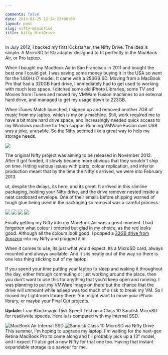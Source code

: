 ```yaml
---

comments: false
date: 2013-02-25 12:34:23+00:00
layout: post
slug: nifty-minidrive
title: Nifty MiniDrive
---
```


In July 2012, I backed my first Kickstarter, the Nifty Drive. The idea is simple. A MicroSD to SD adapter designed to fit perfectly in the MacBook Air, or Pro laptop.

When I bought my MacBook Air in San Francisco in 2011 and bought the best one I could  get. I was saving some money buying it in the USA so went for the 1.8GHz i7 model. It came with a 256GB SD. Moving from a MacBook Pro that had a 320GB hard drive, I immediately had to get used to working with much less space. I ditched some old iPhoto Libraries, some TV and Movies from iTunes and moved my VMWare Fusion machines to an external hard drive, and managed to get my usage down to 223GB.

When iTunes Match launched, I signed up and removed another 7GB of music from my laptop, which is my only machine. Still, work required me to have a bit more hard drive space, and increasingly needed quick access to my Windows machine for tech suppor.  Running VMWare Fusion over USB was a joke, unusable. So the Nifty seemed like a great way to help my storage needs.

![](/assets/article_images/2013-02-25-nifty-minidrive/IMG_0001.jpg)

The original Nifty project was aiming to be released in November 2012. After it got funded, it slowly became more obvious that they wouldn't ship on time. Hitting various issues with parts, colour replication, and inferior production meant that by the time the NIfty's arrived, we were into February 2013.

ut, despite the delays, its here, and its great. It arrived in this slimline packaging, holding your Nifty drive, and the drive remover nested inside a neat cardboard envelope. One of their emails before shipping warned of tough glue being used in the packaging so removal was a careful process.

   ![](/assets/article_images/2013-02-25-nifty-minidrive//IMG_0006.jpg)
   ![](/assets/article_images/2013-02-25-nifty-minidrive/IMG_0004.jpg)
   ![](/assets/article_images/2013-02-25-nifty-minidrive/IMG_0005.jpg)
   ![](/assets/article_images/2013-02-25-nifty-minidrive/IMG_0008.jpg)

Finally getting my Nifty into my MacBook Air was a great moment. I had forgotten what colour I ordered but glad in my choice, as the red looks good. Although all the colours look good. I popped a [32GB drive from Amazon](http://www.amazon.co.uk/gp/product/B007JTKLEK/ref=as_li_ss_tl?ie=UTF8&camp=1634&creative=19450&creativeASIN=B007JTKLEK&linkCode=as2&tag=dombarcom-21) into my Nifty and plugged it in.

When it comes to use, its just what you'd expect. Its a MicroSD card, always mounted and always available. And it sits neatly out of the way so there is one less thing sticking out of my laptop.

If you spend your time putting your laptop to sleep and waking it throughout the day, either through commuting or just working around the place, then you don't want to use this for anything that you'd keep open and running. I was planning to put my VMWare image on there but the chance that the drive will unmount while asleep was too much of a risk to break my VM. So I moved my Lightroom library there. You might want to move your iPhoto library, or maybe your Final Cut projects.

**Update**: I ran Blackmagic Disk Speed Test on a Class 10 Sandisk MicroSD for read/write speeds. Here is is compared with my internal SSD.

![MacBook Air Internal SSD](/assets/article_images/2013-02-25-nifty-minidrive/DiskSpeedTest3-ssd.png) 
![Sandisk Class 10 MicroSD via Nifty Drive](/assets/article_images/2013-02-25-nifty-minidrive/DiskSpeedTest2-microsd.png)  
This summer, I'm hoping to upgrade my laptop. I'm waiting for the next-gen Retina MacBook Pro to come along and I'll probably pick up a 13" model, and I expect I'll also get a new Nifty for that one too. Having that instant expandable storage is a saviour for me.

